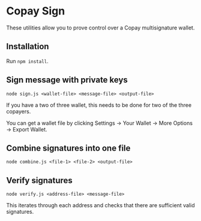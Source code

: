 Copay Sign
=============

These utilities allow you to prove control over a Copay multisignature wallet.

## Installation

Run `npm install`.

## Sign message with private keys

`node sign.js <wallet-file> <message-file> <output-file>`

If you have a two of three wallet, this needs to be done for two of the three copayers.

You can get a wallet file by clicking Settings -> Your Wallet -> More Options -> Export Wallet.

## Combine signatures into one file

`node combine.js <file-1> <file-2> <output-file>`

## Verify signatures

`node verify.js <address-file> <message-file>`

This iterates through each address and checks that there are sufficient valid signatures.